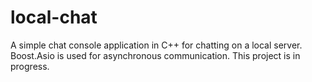# local-chat
A simple chat console application in C++ for chatting on a local server. Boost.Asio is used for asynchronous communication. This project is in progress. 
